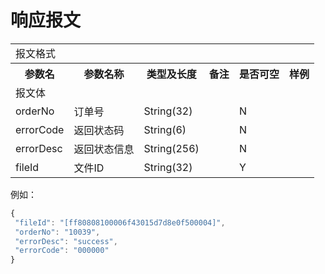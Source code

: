 # 响应报文
<table>
        <tr>
            <td colspan="6">报文格式</td>
        </tr>
        <tr>
            <th>参数名</th>
            <th>参数名称</th>
            <th>类型及长度</th>
            <th>备注</th>
            <th>是否可空</th>
            <th>样例</th>
        </tr>
        <tr>
             <td colspan="6">报文体</td>
        </tr>
        <tr>
            <td>orderNo</td>
            <td>订单号</td>
            <td>String(32)</td>
            <td></td>
            <td>N</td>
            <td></td>
        </tr>
        <tr>
            <td>errorCode</td>
            <td>返回状态码</td>
            <td>String(6)</td>
            <td></td>
            <td>N</td>
            <td></td>
        </tr>
        <tr>
            <td>errorDesc</td>
            <td>返回状态信息</td>
            <td>String(256)</td>
            <td></td>
            <td>N</td>
            <td></td>
        </tr>
        <tr>
            <td>fileId</td>
            <td>文件ID</td>
            <td>String(32)</td>
            <td></td>
            <td>Y</td>
            <td></td>
        </tr>
</table>

例如：

``` javascript
{
 "fileId": "[ff80808100006f43015d7d8e0f500004]",
 "orderNo": "10039",
 "errorDesc": "success",
 "errorCode": "000000"
}
```
